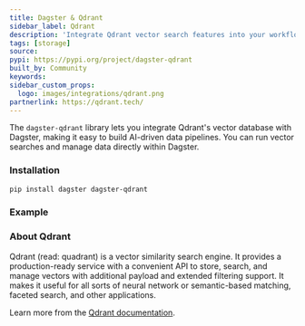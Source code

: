 ```yaml
---
title: Dagster & Qdrant
sidebar_label: Qdrant
description: 'Integrate Qdrant vector search features into your workflows powered by Dagster.'
tags: [storage]
source:
pypi: https://pypi.org/project/dagster-qdrant
built_by: Community
keywords:
sidebar_custom_props:
  logo: images/integrations/qdrant.png
partnerlink: https://qdrant.tech/
---
```


The `dagster-qdrant` library lets you integrate Qdrant's vector database with Dagster, making it easy to build AI-driven data pipelines. You can run vector searches and manage data directly within Dagster.

### Installation

```bash
pip install dagster dagster-qdrant
```

### Example

<CodeExample path="docs_snippets/docs_snippets/integrations/qdrant.py" language="python" />

### About Qdrant

Qdrant (read: quadrant) is a vector similarity search engine. It provides a production-ready service with a convenient API to store, search, and manage vectors with additional payload and extended filtering support. It makes it useful for all sorts of neural network or semantic-based matching, faceted search, and other applications.

Learn more from the [Qdrant documentation](https://qdrant.tech/).
